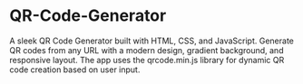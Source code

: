 # QR-Code-Generator
A sleek QR Code Generator built with HTML, CSS, and JavaScript. Generate QR codes from any URL with a modern design, gradient background, and responsive layout. The app uses the qrcode.min.js library for dynamic QR code creation based on user input.
